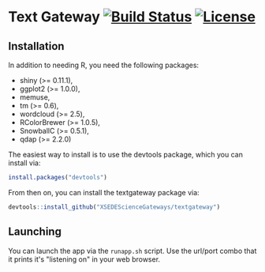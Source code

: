 # Text Gateway [![Build Status](https://travis-ci.org/XSEDEScienceGateways/textgateway.png)](https://travis-ci.org/XSEDEScienceGateways/textgateway) [![License](http://img.shields.io/badge/license-AGPL--3-orange.svg?style=flat)](https://www.gnu.org/licenses/agpl-3.0.html)





## Installation

In addition to needing R, you need the following packages: 

* shiny (>= 0.11.1),
* ggplot2 (>= 1.0.0),
* memuse,
* tm (>= 0.6),
* wordcloud (>= 2.5),
* RColorBrewer (>= 1.0.5),
* SnowballC (>= 0.5.1),
* qdap (>= 2.2.0)


The easiest way to install is to use the devtools package, which
you can install via:

```r
install.packages("devtools")
```

From then on, you can install the textgateway package via:

```r
devtools::install_github("XSEDEScienceGateways/textgateway")
```



## Launching

You can launch the app via the `runapp.sh` script.  Use the url/port
combo that it prints it's "listening on" in your web browser.



